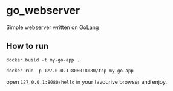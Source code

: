 # go_webserver
Simple webserver written on GoLang

## How to run

```docker build -t my-go-app .```

```docker run -p 127.0.0.1:8080:8080/tcp my-go-app```

open ```127.0.0.1:8080/hello``` in your favourive browser and enjoy.
